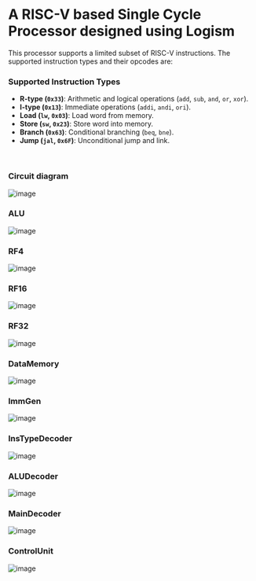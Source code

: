 # A RISC-V based Single Cycle Processor designed using Logism

This processor supports a limited subset of RISC-V instructions.
The supported instruction types and their opcodes are:  
### Supported Instruction Types  
- **R-type (`0x33`)**: Arithmetic and logical operations (`add`, `sub`, `and`, `or`, `xor`).  
- **I-type (`0x13`)**: Immediate operations (`addi`, `andi`, `ori`).  
- **Load (`lw`, `0x03`)**: Load word from memory.  
- **Store (`sw`, `0x23`)**: Store word into memory.  
- **Branch (`0x63`)**: Conditional branching (`beq`, `bne`).  
- **Jump (`jal`, `0x6F`)**: Unconditional jump and link.

<br>  

### Circuit diagram
![image](https://github.com/user-attachments/assets/ae8e790c-fb8a-4b1f-8605-0f150c0be12f)
<br>

### ALU
![image](https://github.com/user-attachments/assets/6761db8e-08c3-42c4-8435-69053601dae7)
<br>

### RF4
![image](https://github.com/user-attachments/assets/f12a85ea-3ebd-4626-be3f-90b4c5119db3)
<br>

### RF16 
![image](https://github.com/user-attachments/assets/528258ac-eb6a-4a2f-afea-adeb0dd429a5)
<br>

### RF32
![image](https://github.com/user-attachments/assets/4c9078ba-528d-4cf4-bc00-6794550d269b)
<br>

### DataMemory
![image](https://github.com/user-attachments/assets/1eeafbb1-a109-436c-8c28-0d65c42be123)
<br>

### ImmGen
![image](https://github.com/user-attachments/assets/44f1f985-4d53-4a1b-b471-628634d10f64)
<br>

### InsTypeDecoder
![image](https://github.com/user-attachments/assets/e1e708ab-8706-4546-b14a-e412fcf3257f)
<br>

### ALUDecoder
![image](https://github.com/user-attachments/assets/f4d4a729-6c74-4bab-9d5c-55850736620a)
<br>

### MainDecoder
![image](https://github.com/user-attachments/assets/c1a2b6e6-bc86-4114-9a9b-ca373d1bd4d0)
<br>

### ControlUnit
![image](https://github.com/user-attachments/assets/8f49b57b-755f-4bfe-a17c-c620836fed35)
<br>
